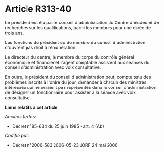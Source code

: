 # Article R313-40

Le président est élu par le conseil d'administration du Centre d'études et de recherches sur les qualifications, parmi les
membres pour une durée de trois ans.

Les fonctions de président ou de membre du conseil d'administration n'ouvrent pas droit à rémunération.

Le directeur du centre, le membre du corps du contrôle général économique et financier et l'agent comptable assistent aux
séances du conseil d'administration avec voix consultative.

En outre, le président du conseil d'administration peut, compte tenu des problèmes inscrits à l'ordre du jour, demander à
chacun des ministres intéressés qui ne seraient pas représentés dans le conseil d'administration de désigner un fonctionnaire
pour assister à la séance avec voix consultative.

**Liens relatifs à cet article**

_Anciens textes_:

  - Décret n°85-634 du 25 juin 1985 - art. 4 (Ab)

_Codifié par_:

  - Décret n°2006-583 2006-05-23 JORF 24 mai 2006
